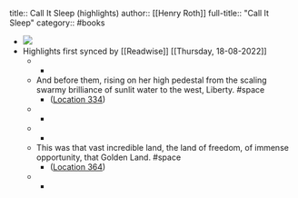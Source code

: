 title:: Call It Sleep (highlights)
author:: [[Henry Roth]]
full-title:: "Call It Sleep"
category:: #books

- ![](https://images-na.ssl-images-amazon.com/images/I/51593m8Q7pL._SL200_.jpg)
- Highlights first synced by [[Readwise]] [[Thursday, 18-08-2022]]
	- -
	- And before them, rising on her high pedestal from the scaling swarmy brilliance of sunlit water to the west, Liberty. #space
		- ([Location 334](https://readwise.io/to_kindle?action=open&asin=B00F8FXE8M&location=334))
	- -
	- -
	- This was that vast incredible land, the land of freedom, of immense opportunity, that Golden Land. #space
		- ([Location 364](https://readwise.io/to_kindle?action=open&asin=B00F8FXE8M&location=364))
	- -